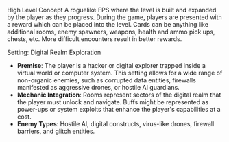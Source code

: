 High Level Concept
A roguelike FPS where the level is built and expanded by the player as they progress. During the game, players are presented with a reward which can be placed into the level. Cards can be anything like additional rooms, enemy spawners, weapons, health and ammo pick ups, chests, etc. More difficult encounters result in better rewards.

Setting:
 Digital Realm Exploration
- **Premise**: The player is a hacker or digital explorer trapped inside a virtual world or computer system. This setting allows for a wide range of non-organic enemies, such as corrupted data entities, firewalls manifested as aggressive drones, or hostile AI guardians.
- **Mechanic Integration**: Rooms represent sectors of the digital realm that the player must unlock and navigate. Buffs might be represented as power-ups or system exploits that enhance the player's capabilities at a cost.
- **Enemy Types**: Hostile AI, digital constructs, virus-like drones, firewall barriers, and glitch entities.